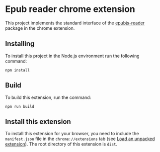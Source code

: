 # Epub reader chrome extension

This project implements the standard interface of the [epubjs-reader](https://github.com/intity/epubjs-reader) package in the chrome extension.

## Installing

To install this project in the Node.js environment run the following command:

`npm install`

## Build

To build this extension, run the command:

`npm run build`

## Install this extension

To install this extension for your browser, you need to include the `manifest.json` file in the `chrome://extensions` tab (see [Load an unpacked extension](https://developer.chrome.com/docs/extensions/get-started/tutorial/hello-world#load-unpacked)). The root directory of this extension is `dist`.
